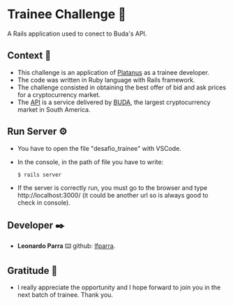 # Trainee Challenge 🚀

A Rails application used to conect to Buda's API.

## Context 📌

* This challenge is an application of [Platanus](https://platan.us/) as a trainee developer. 
* The code was written in Ruby language with Rails framework.
* The challenge consisted in obtaining the best offer of bid and ask prices for a cryptocurrency market.
* The [API](https://api.buda.com/#la-api-de-buda-com) is a service delivered by [BUDA](https://www.buda.com/chile), the largest cryptocurrency market in South America.

## Run Server ⚙️

* You have to open the file "desafio_trainee" with VSCode.
* In the console, in the path of file you have to write:

  ```
  $ rails server
  ```
* If the server is correctly run, you must go to the browser and type http://localhost:3000/ (it could be another url so is always good to check in console).

## Developer ✒️

* **Leonardo Parra** ⌨️ github: [lfparra](https://github.com/lfparra).

## Gratitude 🎁

* I really appreciate the opportunity and I hope forward to join you in the next batch of trainee. Thank you.
